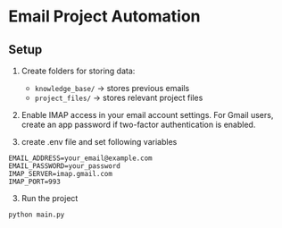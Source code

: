 # Email Project Automation

## Setup

1. Create folders for storing data:
   - `knowledge_base/` → stores previous emails  
   - `project_files/` → stores relevant project files  

2. Enable IMAP access in your email account settings. For Gmail users, create an app password if two-factor authentication is enabled.
3.  create .env file and set following variables

```
EMAIL_ADDRESS=your_email@example.com
EMAIL_PASSWORD=your_password
IMAP_SERVER=imap.gmail.com
IMAP_PORT=993
```

3. Run the project

```
python main.py
```
